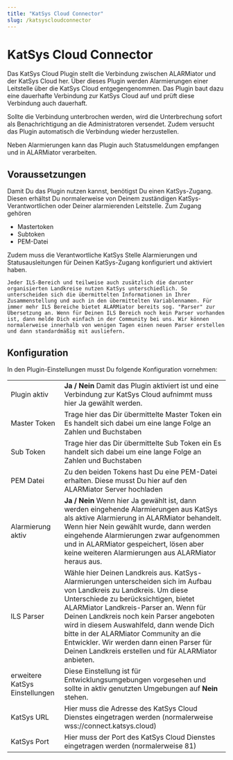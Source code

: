 ```yaml
---
title: "KatSys Cloud Connector"
slug: /katsyscloudconnector
---
```


# KatSys Cloud Connector

Das KatSys Cloud Plugin stellt die Verbindung zwischen ALARMiator und der KatSys Cloud her. Über dieses Plugin werden Alarmierungen einer Leitstelle über die KatSys Cloud entgegengenommen. Das Plugin baut dazu eine dauerhafte Verbindung zur KatSys Cloud auf und prüft diese Verbindung auch dauerhaft.



Sollte die Verbindung unterbrochen werden, wird die Unterbrechung sofort als Benachrichtigung an die Administratoren versendet. Zudem versucht das Plugin automatisch die Verbindung wieder herzustellen.



Neben Alarmierungen kann das Plugin auch Statusmeldungen empfangen und in ALARMiator verarbeiten.



## Voraussetzungen



Damit Du das Plugin nutzen kannst, benötigst Du einen KatSys-Zugang. Diesen erhältst Du normalerweise von Deinem zuständigen KatSys-Verantwortlichen oder Deiner alarmierenden Leitstelle. Zum Zugang gehören



* Mastertoken
* Subtoken
* PEM-Datei



Zudem muss die Verantwortliche KatSys Stelle Alarmierungen und Statusausleitungen für Deinen KatSys-Zugang konfiguriert und aktiviert haben.



```
Jeder ILS-Bereich und teilweise auch zusätzlich die darunter organisierten Landkreise nutzen KatSys unterschiedlich. So unterscheiden sich die übermittelten Informationen in Ihrer Zusammenstellung und auch in den übermittelten Variablennamen. Für immer mehr ILS Bereiche bietet ALARMiator bereits sog. "Parser" zur Übersetzung an. Wenn für Deinen ILS Bereich noch kein Parser vorhanden ist, dann melde Dich einfach in der Community bei uns. Wir können normalerweise innerhalb von wenigen Tagen einen neuen Parser erstellen und dann standardmäßig mit ausliefern.
```



## Konfiguration



In den Plugin-Einstellungen musst Du folgende Konfiguration vornehmen:




|  |  |
| --- | --- |
| Plugin aktiv | **Ja / Nein** Damit das Plugin aktiviert ist und eine Verbindung zur KatSys Cloud aufnimmt muss hier Ja gewählt werden. |
| Master Token | Trage hier das Dir übermittelte Master Token ein Es handelt sich dabei um eine lange Folge an Zahlen und Buchstaben |
| Sub Token | Trage hier das Dir übermittelte Sub Token ein Es handelt sich dabei um eine lange Folge an Zahlen und Buchstaben |
| PEM Datei | Zu den beiden Tokens hast Du eine PEM-Datei erhalten. Diese musst Du hier auf den ALARMiator Server hochladen |
| Alarmierung aktiv | **Ja / Nein** Wenn hier Ja gewählt ist, dann werden eingehende Alarmierungen aus KatSys als aktive Alarmierung in ALARMiator behandelt. Wenn hier Nein gewählt wurde, dann werden eingehende Alarmierungen zwar aufgenommen und in ALARMiator gespeichert, lösen aber keine weiteren Alarmierungen aus ALARMiator heraus aus. |
| ILS Parser | Wähle hier Deinen Landkreis aus. KatSys-Alarmierungen unterscheiden sich im Aufbau von Landkreis zu Landkreis. Um diese Unterschiede zu berücksichtigen, bietet ALARMiator Landkreis-Parser an. Wenn für Deinen Landkreis noch kein Parser angeboten wird in diesem Auswahlfeld, dann wende Dich bitte in der ALARMiator Community an die Entwickler. Wir werden dann einen Parser für Deinen Landkreis erstellen und für ALARMiator anbieten. |
| erweitere KatSys Einstellungen | Diese Einstellung ist für Entwicklungsumgebungen vorgesehen und sollte in aktiv genutzten Umgebungen auf **Nein** stehen. |
| KatSys URL | Hier muss die Adresse des KatSys Cloud Dienstes eingetragen werden (normalerweise wss://connect.katsys.cloud) |
| KatSys Port | Hier muss der Port des KatSys Cloud Dienstes eingetragen werden (normalerweise 81) |